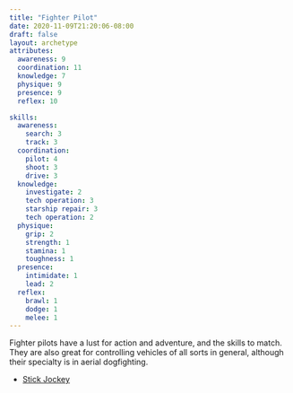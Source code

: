 ```yaml
---
title: "Fighter Pilot"
date: 2020-11-09T21:20:06-08:00
draft: false
layout: archetype
attributes:
  awareness: 9
  coordination: 11
  knowledge: 7
  physique: 9
  presence: 9
  reflex: 10

skills:
  awareness:
    search: 3
    track: 3
  coordination:
    pilot: 4
    shoot: 3
    drive: 3
  knowledge:
    investigate: 2
    tech operation: 3
    starship repair: 3
    tech operation: 2
  physique:
    grip: 2
    strength: 1
    stamina: 1
    toughness: 1
  presence:
    intimidate: 1
    lead: 2
  reflex:
    brawl: 1
    dodge: 1
    melee: 1
---
```


Fighter pilots have a lust for action and adventure, and the skills to match. They are also great for controlling vehicles of all sorts in general, although their specialty is in aerial dogfighting. 

- [Stick Jockey](/systems/chargen/traits/stick-jockey)
